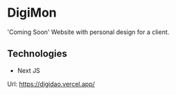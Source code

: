# DigiMon

'Coming Soon' Website with personal design for a client.

## Technologies
- Next JS

Url: https://digidao.vercel.app/
